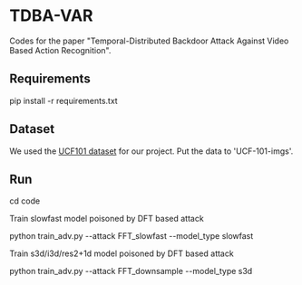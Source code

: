 # TDBA-VAR

Codes for the paper "Temporal-Distributed Backdoor Attack Against Video Based Action Recognition".

## Requirements
pip install -r requirements.txt

## Dataset
We used the [UCF101 dataset](https://www.crcv.ucf.edu/data/UCF101.php) for our project.
Put the data to 'UCF-101-imgs'.

## Run
cd code

Train slowfast model poisoned by DFT based attack

python train_adv.py --attack FFT_slowfast --model_type slowfast

Train s3d/i3d/res2+1d model poisoned by DFT based attack

python train_adv.py --attack FFT_downsample --model_type s3d
